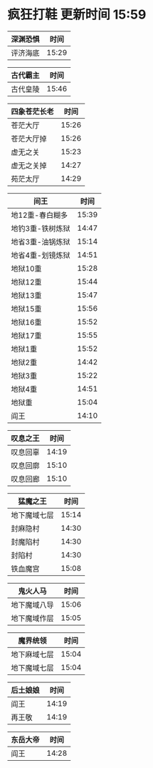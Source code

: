 # 疯狂打鞋 更新时间 15:59

| 深渊恐惧   | 时间    |
|--------|-------|
| 评济海底 | 15:29 |

| 古代霸主   | 时间    |
|--------|-------|
| 古代皇陵 | 15:46 |

| 四象苍茫长老   | 时间    |
|--------|-------|
| 苍茫大厅 | 15:26 |
| 苍茫大厅掉 | 15:26 |
| 虚无之关 | 15:23 |
| 虚无之关掉 | 14:27 |
| 苑茫太厅 | 14:29 |

| 间王   | 时间    |
|--------|-------|
| 地12重-春白糊多 | 15:39 |
| 地钓3重-铁树炼狱 | 14:47 |
| 地省3重-油锅炼狱 | 15:14 |
| 地省4重-划镜炼狱 | 14:51 |
| 地狱10重 | 15:28 |
| 地狱12重 | 15:44 |
| 地狱13重 | 15:47 |
| 地狱15重 | 15:56 |
| 地狱16重 | 15:52 |
| 地狱17重 | 15:55 |
| 地狱1重 | 15:52 |
| 地狱2重 | 14:42 |
| 地狱3重 | 15:22 |
| 地狱4重 | 14:51 |
| 地狱重 | 15:04 |
| 阎王 | 14:10 |

| 叹息之王   | 时间    |
|--------|-------|
| 叹息回辜 | 14:19 |
| 叹息回廓 | 15:10 |
| 叹息回廊 | 15:10 |

| 猛魔之王   | 时间    |
|--------|-------|
| 地下魔域七层 | 15:14 |
| 封麻隐村 | 14:30 |
| 封魔陷村 | 14:30 |
| 封陷村 | 14:30 |
| 铁血魔宫 | 15:08 |

| 鬼火人马   | 时间    |
|--------|-------|
| 地下魔域八导 | 15:06 |
| 地下魔域作层 | 15:05 |

| 魔界统领   | 时间    |
|--------|-------|
| 地下麻域七层 | 15:04 |
| 地下魔域七层 | 15:04 |

| 后土娘娘   | 时间    |
|--------|-------|
| 阎王 | 14:19 |
| 再王敬 | 14:19 |

| 东岳大帝   | 时间    |
|--------|-------|
| 阎王 | 14:28 |